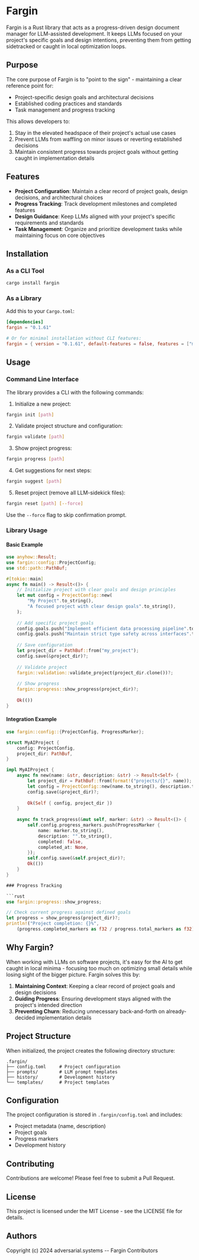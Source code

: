 # Fargin

Fargin is a Rust library that acts as a progress-driven design document manager for LLM-assisted development. It keeps LLMs focused on your project's specific goals and design intentions, preventing them from getting sidetracked or caught in local optimization loops.

## Purpose

The core purpose of Fargin is to "point to the sign" - maintaining a clear reference point for:
- Project-specific design goals and architectural decisions
- Established coding practices and standards
- Task management and progress tracking

This allows developers to:
1. Stay in the elevated headspace of their project's actual use cases
2. Prevent LLMs from waffling on minor issues or reverting established decisions
3. Maintain consistent progress towards project goals without getting caught in implementation details

## Features

- **Project Configuration**: Maintain a clear record of project goals, design decisions, and architectural choices
- **Progress Tracking**: Track development milestones and completed features
- **Design Guidance**: Keep LLMs aligned with your project's specific requirements and standards
- **Task Management**: Organize and prioritize development tasks while maintaining focus on core objectives

## Installation

### As a CLI Tool

```bash
cargo install fargin
```

### As a Library

Add this to your `Cargo.toml`:

```toml
[dependencies]
fargin = "0.1.61"

# Or for minimal installation without CLI features:
fargin = { version = "0.1.61", default-features = false, features = ["minimal"] }
```

## Usage

### Command Line Interface

The library provides a CLI with the following commands:

1. Initialize a new project:
```bash
fargin init [path]
```

2. Validate project structure and configuration:
```bash
fargin validate [path]
```

3. Show project progress:
```bash
fargin progress [path]
```

4. Get suggestions for next steps:
```bash
fargin suggest [path]
```

5. Reset project (remove all LLM-sidekick files):
```bash
fargin reset [path] [--force]
```
Use the `--force` flag to skip confirmation prompt.

### Library Usage

#### Basic Example

```rust
use anyhow::Result;
use fargin::config::ProjectConfig;
use std::path::PathBuf;

#[tokio::main]
async fn main() -> Result<()> {
    // Initialize project with clear goals and design principles
    let mut config = ProjectConfig::new(
        "My Project".to_string(),
        "A focused project with clear design goals".to_string(),
    );
    
    // Add specific project goals
    config.goals.push("Implement efficient data processing pipeline".to_string());
    config.goals.push("Maintain strict type safety across interfaces".to_string());
    
    // Save configuration
    let project_dir = PathBuf::from("my_project");
    config.save(&project_dir)?;
    
    // Validate project
    fargin::validation::validate_project(project_dir.clone())?;
    
    // Show progress
    fargin::progress::show_progress(project_dir)?;
    
    Ok(())
}
```

#### Integration Example

```rust
use fargin::config::{ProjectConfig, ProgressMarker};

struct MyAIProject {
    config: ProjectConfig,
    project_dir: PathBuf,
}

impl MyAIProject {
    async fn new(name: &str, description: &str) -> Result<Self> {
        let project_dir = PathBuf::from(format!("projects/{}", name));
        let config = ProjectConfig::new(name.to_string(), description.to_string());
        config.save(&project_dir)?;
        
        Ok(Self { config, project_dir })
    }
    
    async fn track_progress(&mut self, marker: &str) -> Result<()> {
        self.config.progress_markers.push(ProgressMarker {
            name: marker.to_string(),
            description: "".to_string(),
            completed: false,
            completed_at: None,
        });
        self.config.save(&self.project_dir)?;
        Ok(())
    }
}

### Progress Tracking

```rust
use fargin::progress::show_progress;

// Check current progress against defined goals
let progress = show_progress(project_dir)?;
println!("Project completion: {}%", 
    (progress.completed_markers as f32 / progress.total_markers as f32) * 100.0);
```

## Why Fargin?

When working with LLMs on software projects, it's easy for the AI to get caught in local minima - focusing too much on optimizing small details while losing sight of the bigger picture. Fargin solves this by:

1. **Maintaining Context**: Keeping a clear record of project goals and design decisions
2. **Guiding Progress**: Ensuring development stays aligned with the project's intended direction
3. **Preventing Churn**: Reducing unnecessary back-and-forth on already-decided implementation details

## Project Structure

When initialized, the project creates the following directory structure:

```
.fargin/
├── config.toml     # Project configuration
├── prompts/        # LLM prompt templates
├── history/        # Development history
└── templates/      # Project templates
```

## Configuration

The project configuration is stored in `.fargin/config.toml` and includes:

- Project metadata (name, description)
- Project goals
- Progress markers
- Development history

## Contributing

Contributions are welcome! Please feel free to submit a Pull Request.

## License

This project is licensed under the MIT License - see the LICENSE file for details.

## Authors

Copyright (c) 2024 adversarial.systems -- Fargin Contributors
